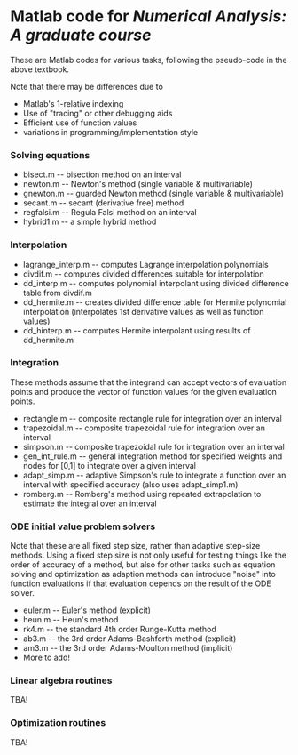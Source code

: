# Matlab code for *Numerical Analysis: A graduate course*

These are Matlab codes for various tasks, following the pseudo-code in the above textbook.

Note that there may be differences due to
* Matlab's 1-relative indexing
* Use of "tracing" or other debugging aids
* Efficient use of function values
* variations in programming/implementation style

### Solving equations
* bisect.m -- bisection method on an interval
* newton.m -- Newton's method (single variable & multivariable)
* gnewton.m -- guarded Newton method (single variable & multivariable)
* secant.m -- secant (derivative free) method
* regfalsi.m -- Regula Falsi method on an interval
* hybrid1.m -- a simple hybrid method

### Interpolation
* lagrange_interp.m -- computes Lagrange interpolation polynomials
* divdif.m -- computes divided differences suitable for interpolation
* dd_interp.m -- computes polynomial interpolant using divided difference table from divdif.m
* dd_hermite.m -- creates divided difference table for Hermite polynomial interpolation (interpolates 1st derivative values as well as function values)
* dd_hinterp.m -- computes Hermite interpolant using results of dd_hermite.m

### Integration
These methods assume that the integrand can accept vectors of evaluation points and produce the vector of function values for the given evaluation points.
* rectangle.m -- composite rectangle rule for integration over an interval
* trapezoidal.m -- composite trapezoidal rule for integration over an interval
* simpson.m -- composite trapezoidal rule for integration over an interval
* gen_int_rule.m -- general integration method for specified weights and nodes for [0,1] to integrate over a given interval
* adapt_simp.m -- adaptive Simpson's rule to integrate a function over an interval with specified accuracy (also uses adapt_simp1.m)
* romberg.m -- Romberg's method using repeated extrapolation to estimate the integral over an interval

### ODE initial value problem solvers
Note that these are all fixed step size, rather than adaptive step-size methods. Using a fixed step size is not only useful for testing things like the order of accuracy of a method, but also for other tasks such as equation solving and optimization as adaption methods can introduce "noise" into function evaluations if that evaluation depends on the result of the ODE solver. 
* euler.m -- Euler's method (explicit)
* heun.m -- Heun's method
* rk4.m -- the standard 4th order Runge-Kutta method
* ab3.m -- the 3rd order Adams-Bashforth method (explicit)
* am3.m -- the 3rd order Adams-Moulton method (implicit)
* More to add!

### Linear algebra routines
TBA!

### Optimization routines
TBA!

